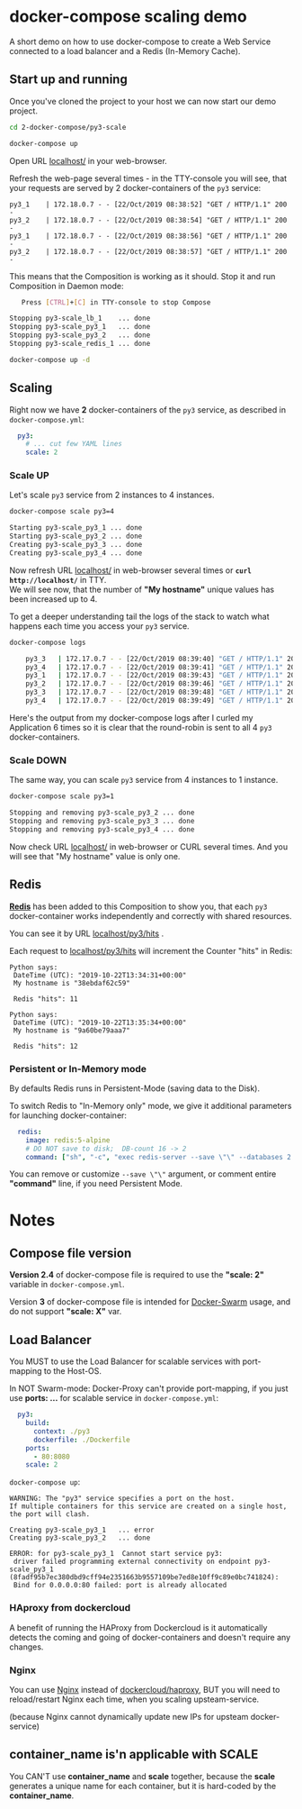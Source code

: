 # docker-compose scaling demo
A short demo on how to use docker-compose to create a Web Service connected to a load balancer and a Redis (In-Memory Cache).

## Start up and running
Once you've cloned the project to your host we can now start our demo project.  
```bash
cd 2-docker-compose/py3-scale

docker-compose up
```

Open URL [localhost/](http://localhost/) in your web-browser.

Refresh the web-page several times - in the TTY-console you will see,
that your requests are served by 2 docker-containers of the `py3` service:
```text
py3_1    | 172.18.0.7 - - [22/Oct/2019 08:38:52] "GET / HTTP/1.1" 200 -
py3_2    | 172.18.0.7 - - [22/Oct/2019 08:38:54] "GET / HTTP/1.1" 200 -
py3_1    | 172.18.0.7 - - [22/Oct/2019 08:38:56] "GET / HTTP/1.1" 200 -
py3_2    | 172.18.0.7 - - [22/Oct/2019 08:38:57] "GET / HTTP/1.1" 200 -
```

This means that the Composition is working as it should. Stop it and run Composition in Daemon mode:
```bash
   Press [CTRL]+[C] in TTY-console to stop Compose

Stopping py3-scale_lb_1    ... done
Stopping py3-scale_py3_1   ... done
Stopping py3-scale_py3_2   ... done
Stopping py3-scale_redis_1 ... done

docker-compose up -d
```

## Scaling
Right now we have **2** docker-containers of the  `py3` service, as described in `docker-compose.yml`:
```yaml
  py3:
    # ... cut few YAML lines
    scale: 2
```

### Scale UP
Let's scale `py3` service from 2 instances to 4 instances.
```bash
docker-compose scale py3=4

Starting py3-scale_py3_1 ... done
Starting py3-scale_py3_2 ... done
Creating py3-scale_py3_3 ... done
Creating py3-scale_py3_4 ... done
``` 

Now refresh URL [localhost/](http://localhost/) in web-browser several times
or **`curl http://localhost/`** in TTY.  
We will see now, that the number of **"My hostname"** unique values has been increased up to 4.

To get a deeper understanding tail the logs of the stack to watch what happens each time you access your `py3` service.
```bash
docker-compose logs

    py3_3   | 172.17.0.7 - - [22/Oct/2019 08:39:40] "GET / HTTP/1.1" 200 -
    py3_4   | 172.17.0.7 - - [22/Oct/2019 08:39:41] "GET / HTTP/1.1" 200 -
    py3_1   | 172.17.0.7 - - [22/Oct/2019 08:39:43] "GET / HTTP/1.1" 200 -
    py3_2   | 172.17.0.7 - - [22/Oct/2019 08:39:46] "GET / HTTP/1.1" 200 -
    py3_3   | 172.17.0.7 - - [22/Oct/2019 08:39:48] "GET / HTTP/1.1" 200 -
    py3_4   | 172.17.0.7 - - [22/Oct/2019 08:39:49] "GET / HTTP/1.1" 200 -
```
Here's the output from my docker-compose logs after I curled my Application 6 times so it is clear that the round-robin is sent to all 4 `py3` docker-containers.

### Scale DOWN
The same way, you can scale `py3` service from 4 instances to 1 instance.
```bash
docker-compose scale py3=1

Stopping and removing py3-scale_py3_2 ... done
Stopping and removing py3-scale_py3_3 ... done
Stopping and removing py3-scale_py3_4 ... done
``` 
Now check URL [localhost/](http://localhost/) in web-browser or CURL several times.
And you will see that "My hostname" value is only one.

## Redis
**[Redis](https://redis.io/)** has been added to this Composition to show you,
that each `py3` docker-container works independently and correctly with shared resources.

You can see it by URL [localhost/py3/hits](http://localhost/py3/hits) .

Each request to [localhost/py3/hits](http://localhost/py3/hits) will increment the Counter "hits" in Redis:

```text
Python says:
 DateTime (UTC): "2019-10-22T13:34:31+00:00"
 My hostname is "38ebdaf62c59"

 Redis "hits": 11
```
```text
Python says:
 DateTime (UTC): "2019-10-22T13:35:34+00:00"
 My hostname is "9a60be79aaa7"

 Redis "hits": 12
```

### Persistent or In-Memory mode
By defaults Redis runs in Persistent-Mode (saving data to the Disk).

To switch Redis to "In-Memory only" mode, we give it additional parameters for launching docker-container:
```yaml
  redis:
    image: redis:5-alpine
    # DO NOT save to disk;  DB-count 16 -> 2
    command: ["sh", "-c", "exec redis-server --save \"\" --databases 2 "]
```
You can remove or customize `--save \"\"` argument, or comment entire **"command"** line, if you need Persistent Mode.


# Notes

## Compose file version
**Version 2.4** of docker-compose file is required to use the **"scale: 2"** variable in `docker-compose.yml`.

Version **3** of docker-compose file is intended for [Docker-Swarm](https://docs.docker.com/get-started/part4/) usage,
and do not support **"scale: X"** var.

## Load Balancer
You MUST to use the Load Balancer for scalable services with port-mapping to the Host-OS.

In NOT Swarm-mode: Docker-Proxy can't provide port-mapping,
 if you just use **ports: ...** for scalable service in `docker-compose.yml`:
```yaml
  py3:
    build:
      context: ./py3
      dockerfile: ./Dockerfile
    ports:
      - 80:8080
    scale: 2
```
`docker-compose up`:
```text
WARNING: The "py3" service specifies a port on the host.
If multiple containers for this service are created on a single host, the port will clash.

Creating py3-scale_py3_1   ... error
Creating py3-scale_py3_2   ... done

ERROR: for py3-scale_py3_1  Cannot start service py3:
 driver failed programming external connectivity on endpoint py3-scale_py3_1
(8fadf95b7ec380dbd9cff94e2351663b9557109be7ed8e10ff9c89e0bc741824):
 Bind for 0.0.0.0:80 failed: port is already allocated
```

### HAproxy from dockercloud
A benefit of running the HAProxy from Dockercloud is it automatically
detects the coming and going of docker-containers and doesn't require any changes.

### Nginx
You can use [Nginx](https://nginx.org/) instead of [dockercloud/haproxy](https://hub.docker.com/r/dockercloud/haproxy),
BUT you will need to reload/restart Nginx each time, when you scaling upsteam-service.

(because Nginx cannot dynamically update new IPs for upsteam docker-service)

## container_name is'n applicable with SCALE
You CAN'T use **container_name** and **scale** together,
because the **scale** generates a unique name for each container,
but it is hard-coded by the **container_name**. 
